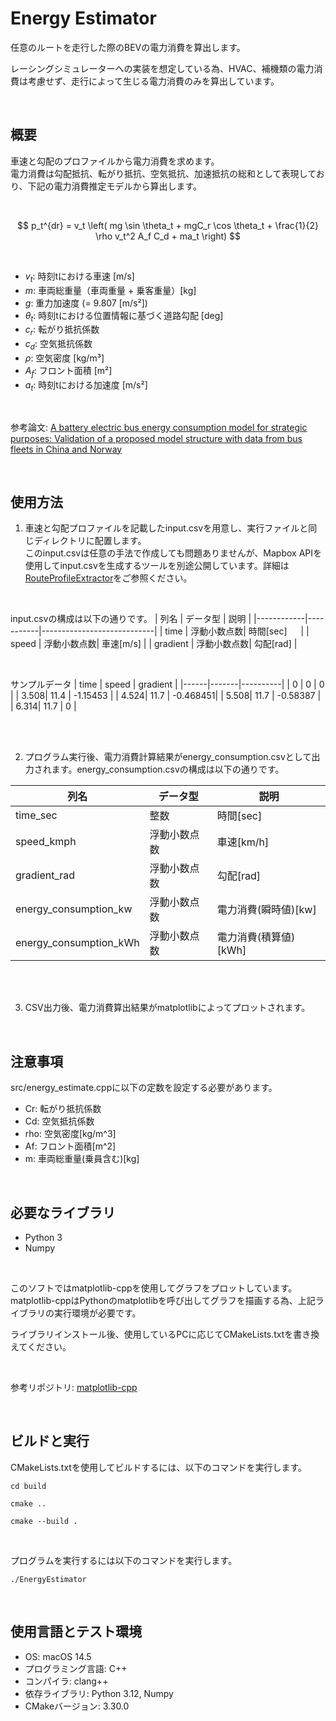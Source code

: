 # Energy Estimator

任意のルートを走行した際のBEVの電力消費を算出します。  

レーシングシミュレーターへの実装を想定している為、HVAC、補機類の電力消費は考慮せず、走行によって生じる電力消費のみを算出しています。

<br>

## 概要

車速と勾配のプロファイルから電力消費を求めます。  
電力消費は勾配抵抗、転がり抵抗、空気抵抗、加速抵抗の総和として表現しており、下記の電力消費推定モデルから算出します。

<br>

$$
p_t^{dr} = v_t \left( mg \sin \theta_t + mgC_r \cos \theta_t + \frac{1}{2} \rho v_t^2 A_f C_d + ma_t \right) 
$$

<br>

- $v_t$: 時刻tにおける車速 [m/s]
- $m$: 車両総重量（車両重量 + 乗客重量）[kg]
- $g$: 重力加速度 (= 9.807 [m/s²])
- $\theta_t$: 時刻tにおける位置情報に基づく道路勾配 [deg]
- $c_r$: 転がり抵抗係数
- $c_d$: 空気抵抗係数
- $\rho$: 空気密度 [kg/m³]
- $A_f$: フロント面積 [m²]
- $a_t$: 時刻tにおける加速度 [m/s²]

<br>

参考論文: [A battery electric bus energy consumption model for strategic purposes: Validation of a proposed model structure with data from bus fleets in China and Norway](https://doi.org/10.1016/j.trd.2021.102804)

<br>

## 使用方法

1. 車速と勾配プロファイルを記載したinput.csvを用意し、実行ファイルと同じディレクトリに配置します。  
このinput.csvは任意の手法で作成しても問題ありませんが、Mapbox APIを使用してinput.csvを生成するツールを別途公開しています。詳細は[RouteProfileExtractor](https://github.com/Wacky911/RouteProfileExtractor)をご参照ください。  

<br>

input.csvの構成は以下の通りです。
| 列名       | データ型    | 説明                       |
|------------|-----------|----------------------------|
| time       | 浮動小数点数| 時間[sec]              　  |
| speed      | 浮動小数点数| 車速[m/s]                  |
| gradient   | 浮動小数点数| 勾配[rad]                  |

<br>

サンプルデータ
| time | speed | gradient |
|------|-------|----------|
| 0    | 0     | 0        |
| 3.508| 11.4  | -1.15453 |
| 4.524| 11.7  | -0.468451|
| 5.508| 11.7  | -0.58387 |
| 6.314| 11.7  | 0        |

<br>
<br>

2. プログラム実行後、電力消費計算結果がenergy_consumption.csvとして出力されます。energy_consumption.csvの構成は以下の通りです。  

| 列名       | データ型    | 説明                       |
|------------|-----------|----------------------------|
| time_sec       | 整数| 時間[sec]              　  |
| speed_kmph      | 浮動小数点数| 車速[km/h]                  |
| gradient_rad   | 浮動小数点数| 勾配[rad]                  |
| energy_consumption_kw   | 浮動小数点数| 電力消費(瞬時値)[kw]                  |
| energy_consumption_kWh   | 浮動小数点数| 電力消費(積算値)[kWh]                  |

<br>
<br>

3. CSV出力後、電力消費算出結果がmatplotlibによってプロットされます。

<br>

## 注意事項

 src/energy_estimate.cppに以下の定数を設定する必要があります。
* Cr: 転がり抵抗係数
* Cd: 空気抵抗係数
* rho: 空気密度[kg/m^3]
* Af: フロント面積[m^2]
* m: 車両総重量(乗員含む)[kg]

<br>

## 必要なライブラリ
* Python 3
* Numpy

<br>

このソフトではmatplotlib-cppを使用してグラフをプロットしています。  
matplotlib-cppはPythonのmatplotlibを呼び出してグラフを描画する為、上記ライブラリの実行環境が必要です。

ライブラリインストール後、使用しているPCに応じてCMakeLists.txtを書き換えてください。

<br>

参考リポジトリ: [matplotlib-cpp](https://github.com/lava/matplotlib-cpp)

<br>

## ビルドと実行

CMakeLists.txtを使用してビルドするには、以下のコマンドを実行します。

```
cd build
```

```
cmake ..
```

```
cmake --build .
```

<br>

プログラムを実行するには以下のコマンドを実行します。
```
./EnergyEstimator
```

<br>

## 使用言語とテスト環境

* OS: macOS 14.5
* プログラミング言語: C++  
* コンパイラ: clang++  
* 依存ライブラリ: Python 3.12, Numpy
* CMakeバージョン: 3.30.0